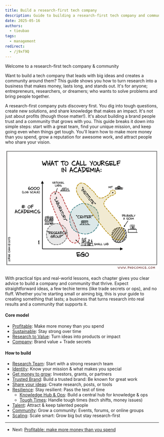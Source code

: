 ```yaml
---
title: Build a research-first tech company
description: Guide to building a research-first tech company and community by turning ideas into impact, building a trusted brand, and fostering growth.
date: 2025-05-16
authors:
  - tieubao
tags:
  - management
redirect:
  - /j9xf9Q
---
```


Welcome to a research-first tech company & community

Want to build a tech company that leads with big ideas and creates a community around them? This guide shows you how to turn research into a business that makes money, lasts long, and stands out. It's for anyone; entrepreneurs, researchers, or dreamers; who wants to solve problems and bring people together.

A research-first company puts discovery first. You dig into tough questions, create new solutions, and share knowledge that makes an impact. It's not just about profits (though those matter!). It's about building a brand people trust and a community that grows with you. This guide breaks it down into simple steps: start with a great team, find your unique mission, and keep going even when things get tough. You'll learn how to make more money than you spend, grow a reputation for awesome work, and attract people who share your vision.

![](assets/phd051815s.gif)

With practical tips and real-world lessons, each chapter gives you clear advice to build a company and community that thrive. Expect straightforward ideas, a few techie terms (like trade secrets or ops), and no fluff. Whether you're starting small or aiming big, this is your guide to creating something that lasts; a business that turns research into real results and a community that supports it.

#### Core model

- [Profitable](profitable.md): Make more money than you spend
- [Sustainable](sustainable.md): Stay strong over time
- [Research to Value](research-value.md): Turn ideas into products or impact
- [Company](company.md): Brand value + Trade secrets

#### How to build

- [Research Team](research-consulting.md): Start with a strong research team
- [Identity](identity.md): Know your mission & what makes you special
- [Get money to grow](funding.md): Investors, grants, or partners
- [Trusted Brand](brand.md): Build a trusted brand: Be known for great work
- [Share your ideas](sharing-ideas.md): Create research, posts, or tools
- [Resilience](resilience.md): Stay resilient: Pass the test of time
  - [Knowledge Hub & Ops](knowledge-hub.md): Build a central hub for knowledge & ops
  - [Tough Times](tough-times.md): Handle tough times (tech shifts, money issues)
- [Talent](talent.md): Attract & keep talented people
- [Community](community.md): Grow a community: Events, forums, or online groups
- [Scaling](scaling.md): Scale smart: Grow big but stay research-first

---

- Next: [Profitable: make more money than you spend](profitable.md)
